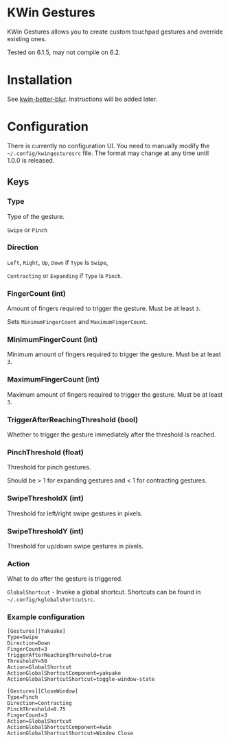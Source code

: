 # KWin Gestures
KWin Gestures allows you to create custom touchpad gestures and override existing ones.

Tested on 6.1.5, may not compile on 6.2.

# Installation
See [kwin-better-blur](https://github.com/taj-ny/kwin-effects-forceblur). Instructions will be added later.

# Configuration
There is currently no configuration UI. You need to manually modify the ``~/.config/kwingesturesrc`` file. The format may change at any time until 1.0.0 is released.

## Keys
### Type
Type of the gesture. 

``Swipe`` or ``Pinch``

### Direction
``Left``, ``Right``, ``Up``, ``Down`` if ``Type`` is ``Swipe``,

``Contracting`` or ``Expanding`` if ``Type`` is ``Pinch``.

### FingerCount (int)
Amount of fingers required to trigger the gesture. Must be at least ``3``.

Sets ``MinimumFingerCount`` and ``MaximumFingerCount``.

### MinimumFingerCount (int)
Minimum amount of fingers required to trigger the gesture. Must be at least ``3``.

### MaximumFingerCount (int)
Maximum amount of fingers required to trigger the gesture. Must be at least ``3``.

### TriggerAfterReachingThreshold (bool)
Whether to trigger the gesture immediately after the threshold is reached.

### PinchThreshold (float)
Threshold for pinch gestures.

Should be > 1 for expanding gestures and < 1 for contracting gestures.

### SwipeThresholdX (int)
Threshold for left/right swipe gestures in pixels. 

### SwipeThresholdY (int)
Threshold for up/down swipe gestures in pixels.

### Action
What to do after the gesture is triggered.

``GlobalShortcut`` - Invoke a global shortcut. Shortcuts can be found in ``~/.config/kglobalshortcutsrc``.

### Example configuration
```
[Gestures][Yakuake]
Type=Swipe
Direction=Down
FingerCount=3
TriggerAfterReachingThreshold=true
ThresholdY=50
Action=GlobalShortcut
ActionGlobalShortcutComponent=yakuake
ActionGlobalShortcutShortcut=toggle-window-state

[Gestures][CloseWindow]
Type=Pinch
Direction=Contracting
PinchThreshold=0.75
FingerCount=3
Action=GlobalShortcut
ActionGlobalShortcutComponent=kwin
ActionGlobalShortcutShortcut=Window Close
```